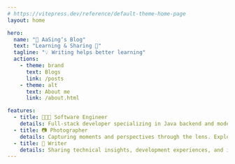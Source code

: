 ```yaml
---
# https://vitepress.dev/reference/default-theme-home-page
layout: home

hero:
  name: "👋 AaSing‘s Blog"
  text: "Learning & Sharing 🎉"
  tagline: "💡 Writing helps better learning"
  actions:
    - theme: brand
      text: Blogs
      link: /posts
    - theme: alt
      text: About me
      link: /about.html

features:
  - title: 👨🏼‍💻 Software Engineer
    details: Full-stack developer specializing in Java backend and modern JavaScript frameworks. Passionate about building scalable solutions and exploring cutting-edge technologies.
  - title: 📷 Photographer
    details: Capturing moments and perspectives through the lens. Explore my visual storytelling on Unsplash at <a href = "https://unsplash.com/@pat_k">@pat_k</a>
  - title: 📝 Writer
    details: Sharing technical insights, development experiences, and industry best practices through well-crafted articles and tutorials.
---
```


